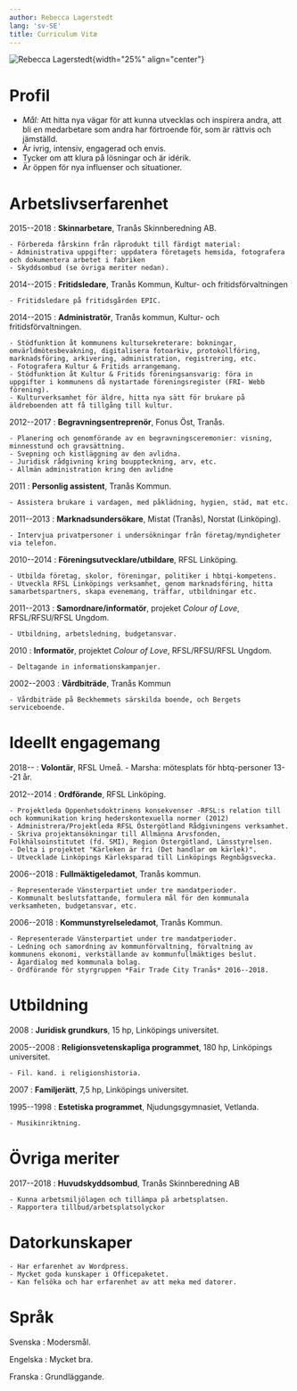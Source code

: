 ```yaml
---
author: Rebecca Lagerstedt
lang: 'sv-SE'
title: Curriculum Vitæ
---
```


![Rebecca Lagerstedt](https://linuxtjej.github.io/images/rebeccacv.jpg){width="25%" align="center"}

# Profil

* *Mål:* Att hitta nya vägar för att kunna utvecklas och inspirera andra, att bli en medarbetare som andra har förtroende för, som är rättvis och jämställd.
* Är ivrig, intensiv, engagerad och envis.
* Tycker om att klura på lösningar och är idérik.
* Är öppen för nya influenser och situationer.

# Arbetslivserfarenhet

2015--2018
:   **Skinnarbetare**, Tranås Skinnberedning AB.

    - Förbereda fårskinn från råprodukt till färdigt material:
    - Administrativa uppgifter: uppdatera företagets hemsida, fotografera och dokumentera arbetet i fabriken
    - Skyddsombud (se övriga meriter nedan).

2014--2015
:   **Fritidsledare**, Tranås Kommun, Kultur- och fritidsförvaltningen

    - Fritidsledare på fritidsgården EPIC.

2014--2015
:   **Administratör**, Tranås kommun, Kultur- och fritidsförvaltningen.

    - Stödfunktion åt kommunens kultursekreterare: bokningar, omvärldmötesbevakning, digitalisera fotoarkiv, protokollföring, marknadsföring, arkivering, administration, registrering, etc.
    - Fotografera Kultur & Fritids arrangemang.
    - Stödfunktion åt Kultur & Fritids föreningsansvarig: föra in uppgifter i kommunens då nystartade föreningsregister (FRI- Webb förening).
    - Kulturverksamhet för äldre, hitta nya sätt för brukare på äldreboenden att få tillgång till kultur.

2012--2017
:   **Begravningsentreprenör**, Fonus Öst, Tranås.

    - Planering och genomförande av en begravningsceremonier: visning, minnesstund och gravsättning.
    - Svepning och kistläggning av den avlidna.
    - Juridisk rådgivning kring bouppteckning, arv, etc.
    - Allmän administration kring den avlidne

2011
:   **Personlig assistent**, Tranås Kommun.

    - Assistera brukare i vardagen, med påklädning, hygien, städ, mat etc.

2011--2013
:   **Marknadsundersökare**, Mistat (Tranås), Norstat (Linköping).

    - Intervjua privatpersoner i undersökningar från företag/myndigheter via telefon.

2010--2014
:   **Föreningsutvecklare/utbildare**, RFSL Linköping.

    - Utbilda företag, skolor, föreningar, politiker i hbtqi-kompetens.
    - Utveckla RFSL Linköpings verksamhet, genom marknadsföring, hitta samarbetspartners, skapa evenemang, träffar, utbildningar etc. 
       
2011--2013
:   **Samordnare/informatör**, projeket *Colour of Love*, RFSL/RFSU/RFSL Ungdom.

    - Utbildning, arbetsledning, budgetansvar.

2010
:   **Informatör**, projektet *Colour of Love*, RFSL/RFSU/RFSL Ungdom.

    - Deltagande in informationskampanjer.

2002--2003
:   **Vårdbiträde**, Tranås Kommun

    - Vårdbiträde på Beckhemmets särskilda boende, och Bergets serviceboende.

# Ideellt engagemang

2018--
:   **Volontär**, RFSL Umeå.
    - Marsha: mötesplats för hbtq-personer 13--21 år.

2012--2014 
:   **Ordförande**, RFSL Linköping.

    - Projektleda Öppenhetsdoktrinens konsekvenser -RFSL:s relation till och kommunikation kring hederskontexuella normer (2012)
    - Administrera/Projektleda RFSL Östergötland Rådgivningens verksamhet.
    - Skriva projektansökningar till Allmänna Arvsfonden, Folkhälsoinstitutet (fd. SMI), Region Östergötland, Länsstyrelsen.
    - Delta i projektet "Kärleken är fri (Det handlar om kärlek)".
    - Utvecklade Linköpings Kärleksparad till Linköpings Regnbågsvecka. 

2006--2018
:   **Fullmäktigeledamot**, Tranås kommun.

    - Representerade Vänsterpartiet under tre mandatperioder.
    - Kommunalt beslutsfattande, formulera mål för den kommunala verksamheten, budgetansvar, etc.

2006--2018
:   **Kommunstyrelseledamot**, Tranås Kommun.

    - Representerade Vänsterpartiet under tre mandatperioder. 
    - Ledning och samordning av kommunförvaltning, förvaltning av kommunens ekonomi, verkställande av kommunfullmäktiges beslut.
    - Ägardialog med kommunala bolag.
    - Ordförande för styrgruppen *Fair Trade City Tranås* 2016--2018.


# Utbildning

2008
:   **Juridisk grundkurs**, 15 hp, Linköpings universitet.

2005--2008
:   **Religionsvetenskapliga programmet**, 180 hp, Linköpings universitet.

    - Fil. kand. i religionshistoria.

2007
:   **Familjerätt**, 7,5 hp, Linköpings universitet.

1995--1998
:   **Estetiska programmet**, Njudungsgymnasiet, Vetlanda.

    - Musikinriktning.

# Övriga meriter

2017--2018
:   **Huvudskyddsombud**, Tranås Skinnberedning AB

    - Kunna arbetsmiljölagen och tillämpa på arbetsplatsen.
    - Rapportera tillbud/arbetsplatsolyckor

# Datorkunskaper

    - Har erfarenhet av Wordpress. 
    - Mycket goda kunskaper i Officepaketet.
    - Kan felsöka och har erfarenhet av att meka med datorer.

# Språk

Svenska
:   Modersmål.

Engelska
:   Mycket bra.

Franska
:   Grundläggande.

